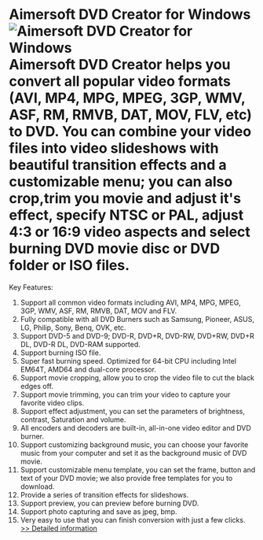 # Aimersoft DVD Creator for Windows<br />![Aimersoft DVD Creator for Windows](https://mycommerce.akamaized.net/api/pimages/P300952403/BIG/300952403.JPG)<br />Aimersoft DVD Creator helps you convert all popular video formats (AVI, MP4, MPG, MPEG, 3GP, WMV, ASF, RM, RMVB, DAT, MOV, FLV, etc) to DVD. You can combine your video files into video slideshows with beautiful transition effects and a customizable menu; you can also crop,trim you movie and adjust it's effect, specify NTSC or PAL, adjust 4:3 or 16:9 video aspects and select burning DVD movie disc or DVD folder or ISO files.
Key Features:
1. Support all common video formats including AVI, MP4, MPG, MPEG, 3GP, WMV, ASF, RM, RMVB, DAT, MOV and FLV.
2. Fully compatible with all DVD Burners such as Samsung, Pioneer, ASUS, LG, Philip, Sony, Benq, OVK, etc.
3. Support DVD-5 and DVD-9; DVD-R, DVD+R, DVD-RW, DVD+RW, DVD+R DL, DVD-R DL, DVD-RAM supported.
4. Support burning ISO file.
5. Super fast burning speed. Optimized for 64-bit CPU including Intel EM64T, AMD64 and dual-core processor.
6. Support movie cropping, allow you to crop the video file to cut the black edges off.
7. Support movie trimming, you can trim your video to capture your favorite video clips.
8. Support effect adjustment, you can set the parameters of brightness, contrast, Saturation and volume.
9. All encoders and decoders are built-in, all-in-one video editor and DVD burner.
10. Support customizing background music, you can choose your favorite music from your computer and set it as the background music of DVD movie.
11. Support customizable menu template, you can set the frame, button and text of your DVD movie; we also provide free templates for you to download.
12. Provide a series of transition effects for slideshows.
13. Support preview, you can preview before burning DVD.
14. Support photo capturing and save as jpeg, bmp.
15. Very easy to use that you can finish conversion with just a few clicks.<br />[>> Detailed information](https://secure.shareit.com/shareit/product.html?productid=300952403&affiliateid=200057808)